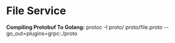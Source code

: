 # File Service
**Compiling Protobuf To Golang:**
protoc -I proto/ proto/file.proto --go_out=plugins=grpc:./proto